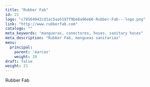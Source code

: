 ```yaml
---
title: "Rubber Fab"
id: 21
logo: "c78564942cd1ac5aa5197f9be8a96e66-Rubber-Fab---logo.png"
link: "http://www.rubberfab.com"
catalogo: ""
meta_keywords: "mangueras, conectores, hoses, sanitary hoces"
meta_description: "Rubber Fab, mangueas sanitarias"
menu:
  principal:
    parent: 'marcas'
    weight: 20
draft: false
weight: 21
---
```

<p>Rubber Fab</p>